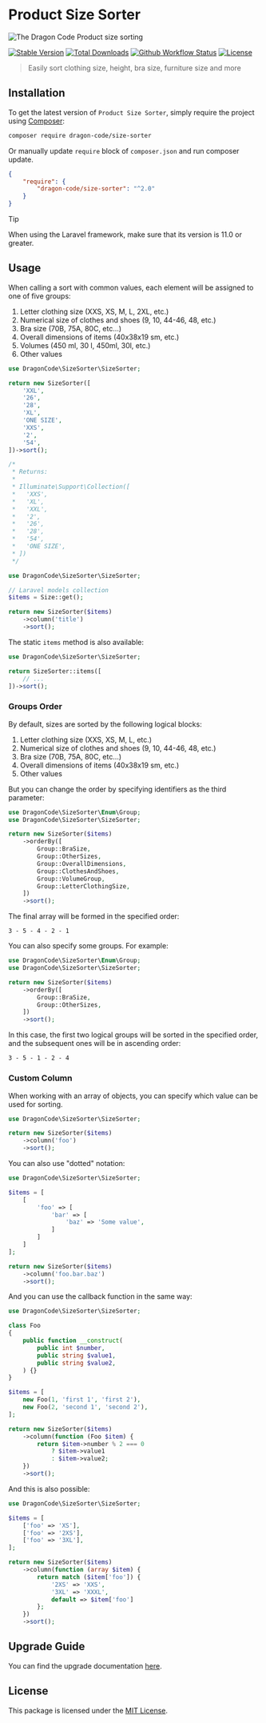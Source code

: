 # Product Size Sorter

![The Dragon Code Product size sorting](https://preview.dragon-code.pro/TheDragonCode/Product%20size%20sorting.svg?brand=php)

[![Stable Version][badge_stable]][link_packagist]
[![Total Downloads][badge_downloads]][link_packagist]
[![Github Workflow Status][badge_build]][link_build]
[![License][badge_license]][link_license]

> Easily sort clothing size, height, bra size, furniture size and more

## Installation

To get the latest version of `Product Size Sorter`, simply require the project
using [Composer](https://getcomposer.org):

```bash
composer require dragon-code/size-sorter
```

Or manually update `require` block of `composer.json` and run composer update.

```json
{
    "require": {
        "dragon-code/size-sorter": "^2.0"
    }
}
```

> [!TIP]
> 
> When using the Laravel framework, make sure that its version is 11.0 or greater.

## Usage

When calling a sort with common values, each element will be assigned to one of five groups:

1. Letter clothing size (XXS, XS, M, L, 2XL, etc.)
2. Numerical size of clothes and shoes (9, 10, 44-46, 48, etc.)
3. Bra size (70B, 75A, 80C, etc...)
4. Overall dimensions of items (40x38x19 sm, etc.)
5. Volumes (450 ml, 30 l, 450ml, 30l, etc.)
6. Other values

```php
use DragonCode\SizeSorter\SizeSorter;

return new SizeSorter([
    'XXL',
    '26',
    '28',
    'XL',
    'ONE SIZE',
    'XXS',
    '2',
    '54',
])->sort();

/*
 * Returns:
 * 
 * Illuminate\Support\Collection([
 *   'XXS',
 *   'XL',
 *   'XXL',
 *   '2',
 *   '26',
 *   '28',
 *   '54',
 *   'ONE SIZE',
 * ])
 */
```

```php
use DragonCode\SizeSorter\SizeSorter;

// Laravel models collection
$items = Size::get();

return new SizeSorter($items)
    ->column('title')
    ->sort();
```

The static `items` method is also available:

```php
use DragonCode\SizeSorter\SizeSorter;

return SizeSorter::items([
    // ...
])->sort();
```

### Groups Order

By default, sizes are sorted by the following logical blocks:

1. Letter clothing size (XXS, XS, M, L, etc.)
2. Numerical size of clothes and shoes (9, 10, 44-46, 48, etc.)
3. Bra size (70B, 75A, 80C, etc...)
4. Overall dimensions of items (40x38x19 sm, etc.)
5. Other values

But you can change the order by specifying identifiers as the third parameter:

```php
use DragonCode\SizeSorter\Enum\Group;
use DragonCode\SizeSorter\SizeSorter;

return new SizeSorter($items)
    ->orderBy([
        Group::BraSize,
        Group::OtherSizes,
        Group::OverallDimensions,
        Group::ClothesAndShoes,
        Group::VolumeGroup,
        Group::LetterClothingSize,
    ])
    ->sort();
```

The final array will be formed in the specified order:

```
3 - 5 - 4 - 2 - 1
```

You can also specify some groups. For example:

```php
use DragonCode\SizeSorter\Enum\Group;
use DragonCode\SizeSorter\SizeSorter;

return new SizeSorter($items)
    ->orderBy([
        Group::BraSize,
        Group::OtherSizes,
    ])
    ->sort();
```

In this case, the first two logical groups will be sorted in the specified order, and the subsequent ones will be in
ascending order:

```
3 - 5 - 1 - 2 - 4
```

### Custom Column

When working with an array of objects, you can specify which value can be used for sorting.

```php
use DragonCode\SizeSorter\SizeSorter;

return new SizeSorter($items)
    ->column('foo')
    ->sort();
```

You can also use "dotted" notation:

```php
use DragonCode\SizeSorter\SizeSorter;

$items = [
    [
        'foo' => [
            'bar' => [
                'baz' => 'Some value',
            ]
        ]
    ]
];

return new SizeSorter($items)
    ->column('foo.bar.baz')
    ->sort();
```

And you can use the callback function in the same way:

```php
use DragonCode\SizeSorter\SizeSorter;

class Foo
{
    public function __construct(
        public int $number,
        public string $value1,
        public string $value2,
    ) {}
}

$items = [
    new Foo(1, 'first 1', 'first 2'),
    new Foo(2, 'second 1', 'second 2'),
];

return new SizeSorter($items)
    ->column(function (Foo $item) {
        return $item->number % 2 === 0
            ? $item->value1
            : $item->value2;
    })
    ->sort();
```

And this is also possible:

```php
use DragonCode\SizeSorter\SizeSorter;

$items = [
    ['foo' => 'XS'],
    ['foo' => '2XS'],
    ['foo' => '3XL'],
];

return new SizeSorter($items)
    ->column(function (array $item) {
        return match ($item['foo']) {
            '2XS' => 'XXS',
            '3XL' => 'XXXL',
            default => $item['foo']
        };
    })
    ->sort();
```

## Upgrade Guide

You can find the upgrade documentation [here](UPGRADE.md).

## License

This package is licensed under the [MIT License](LICENSE).


[badge_build]:          https://img.shields.io/github/actions/workflow/status/TheDragonCode/size-sorter/tests.yml?style=flat-square

[badge_downloads]:      https://img.shields.io/packagist/dt/dragon-code/size-sorter.svg?style=flat-square

[badge_license]:        https://img.shields.io/packagist/l/dragon-code/size-sorter.svg?style=flat-square

[badge_stable]:         https://img.shields.io/github/v/release/TheDragonCode/size-sorter?label=stable&style=flat-square

[link_build]:           https://github.com/TheDragonCode/size-sorter/actions

[link_license]:         LICENSE

[link_packagist]:       https://packagist.org/packages/dragon-code/size-sorter
